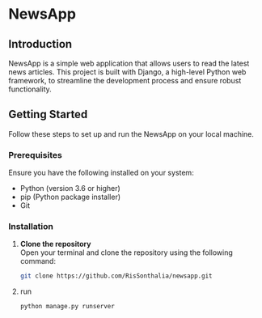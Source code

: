 # NewsApp

## Introduction

NewsApp is a simple web application that allows users to read the latest news articles. This project is built with Django, a high-level Python web framework, to streamline the development process and ensure robust functionality.

## Getting Started

Follow these steps to set up and run the NewsApp on your local machine.

### Prerequisites

Ensure you have the following installed on your system:

- Python (version 3.6 or higher)
- pip (Python package installer)
- Git

### Installation

1. **Clone the repository**  
   Open your terminal and clone the repository using the following command:

   ```bash
   git clone https://github.com/RisSonthalia/newsapp.git
2. run
 
   ```bash
   python manage.py runserver
